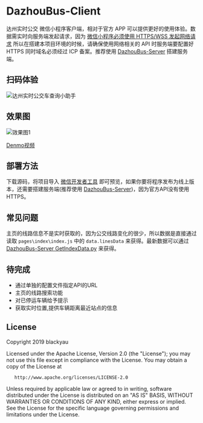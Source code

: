# DazhouBus-Client

达州实时公交 微信小程序客户端，相对于官方 APP 可以提供更好的使用体验。数据需实时向服务端发起请求，因为 [微信小程序必须使用 HTTPS/WSS 发起网络请求](https://developers.weixin.qq.com/miniprogram/dev/framework/ability/network.html) 所以在搭建本项目环境的时候，请确保使用网络相关的 API 时服务端要配置好 HTTPS 同时域名必须经过 ICP 备案。推荐使用 [DazhouBus-Server](https://github.com/blackyau/DazhouBus-Server) 搭建服务端。

## 扫码体验

![达州实时公交车查询小助手](https://st.blackyau.net/share/DazhouBus-Server-Demo-3.jpg)

## 效果图

![效果图1](https://st.blackyau.net/share/DazhouBus-Server-Demo-1.png)

[Denmo视频](https://st.blackyau.net/share/DazhouBus-Demo.mp4)

## 部署方法

下载源码，将项目导入 [微信开发者工具](https://developers.weixin.qq.com/miniprogram/dev/devtools/devtools.html) 即可预览，如果你要将程序发布为线上版本，还需要搭建服务端(推荐使用 [DazhouBus-Server](https://github.com/blackyau/DazhouBus-Server))，因为官方API没有使用HTTPS。

## 常见问题

主页的线路信息不是实时获取的，因为公交线路变化的很少，所以数据是直接通过读取 `pages\index\index.js` 中的 `data.linesData` 来获得。最新数据可以通过 [DazhouBus-Server GetIndexData.py](https://github.com/blackyau/DazhouBus-Server#获取最新主页数据) 来获得。

## 待完成

- 通过单独的配置文件指定API的URL
- 主页的线路搜索功能
- 对已停运车辆给予提示
- 获取实时位置,提供车辆距离最近站点的信息

## License

   Copyright 2019 blackyau

   Licensed under the Apache License, Version 2.0 (the "License");
   you may not use this file except in compliance with the License.
   You may obtain a copy of the License at

       http://www.apache.org/licenses/LICENSE-2.0

   Unless required by applicable law or agreed to in writing, software
   distributed under the License is distributed on an "AS IS" BASIS,
   WITHOUT WARRANTIES OR CONDITIONS OF ANY KIND, either express or implied.
   See the License for the specific language governing permissions and
   limitations under the License.